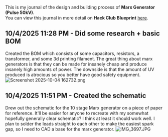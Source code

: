 <!--
  ===================    !!READ THIS NOTICE!!   ====================
  DO NOT edit this file manually. Your changes WILL BE OVERWRITTEN!
  This journal is auto generated and updated by Hack Club Blueprint.
  To edit this file, please edit your journal entries on Blueprint.
  ==================================================================
-->

This is my journal of the design and building process of **Marx Generator (Pulse 50kV)**.  
You can view this journal in more detail on **Hack Club Blueprint** [here](https://blueprint.hackclub.com/projects/166).


## 10/4/2025 11:28 PM - Did some research + basic BOM  

Created the BOM which consists of some capacitors, resistors, a transformer, and some 3d printing filament. The great thing about marx generators is that they can be made for insanely cheap and produce insanely high amounts of power. The downside is that the amount of UV produced is atrocious so you better have good safety equipment. ![Screenshot 2025-10-04 162732.png](https://blueprint.hackclub.com/user-attachments/blobs/redirect/eyJfcmFpbHMiOnsiZGF0YSI6NDM2LCJwdXIiOiJibG9iX2lkIn19--eb4e3840f00b5427d2e3da306d2df22dd046e6a2/Screenshot%202025-10-04%20162732.png)
  

## 10/4/2025 11:51 PM - Created the schematic  

Drew out the schematic for the 10 stage Marx generator on a piece of paper for reference. It'll be easier for anyone to recreate with my somewhat hopefully generally clear schematic? I think at least it should work well. I plan to solder the leads straight to each other to make the easiest spark gap, so I need to CAD a base for the marx generator. ![IMG_3697.JPG](https://blueprint.hackclub.com/user-attachments/blobs/redirect/eyJfcmFpbHMiOnsiZGF0YSI6NDM3LCJwdXIiOiJibG9iX2lkIn19--c3fd974188d7b650ee380bd13fcc412480030eb8/IMG_3697.JPG)
  

